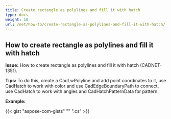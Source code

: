 ```yaml
---
title: Create rectangle as polylines and fill it with hatch
type: docs
weight: 10
url: /net/how-to/create-rectangle-as-polylines-and-fill-it-with-hatch/
---
```


## **How to create rectangle as polylines and fill it with hatch**

**Issue:** How to create rectangle as polylines and fill it with hatch (CADNET-1351).

**Tips:** To do this, create a CadLwPolyline and add point coordinates to it, use CadHatch to work with color and use CadEdgeBoundaryPath to connect, use CadHatch to work with angles and CadHatchPatternData for pattern.

**Example:**

{{< gist "aspose-com-gists" "" ".cs" >}}